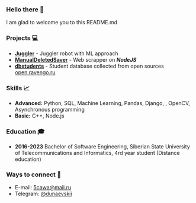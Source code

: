 ### Hello there 👋
I am glad to welcome you to this README.md
### Projects 💻
- **[Juggler](https://github.com/GlidingRaven/Juggler)** - Juggler robot with ML approach
- **[ManualDeletedSaver](https://github.com/GlidingRaven/ManualDeletedSaver)** - Web scrapper on ***NodeJS***
- **[dbstudents](https://github.com/GlidingRaven/dbstudents)** - Student database collected from open sources [open.ravengo.ru](https://open.ravengo.ru/)
### Skills 📈
- **Advanced:** Python, SQL, Machine Learning, Pandas, Django, , OpenCV, Asynchronous programming
- **Basic:** C++, Node.js
### Education 🎓
- **2016-2023** Bachelor of Software Engineering, Siberian State University of Telecommunications and Informatics, 4rd year student (Distance education)
### Ways to connect 🤙
- E-mail: [5cawa@mail.ru](mailto:5cawa@mail.ru)
- Telegram: [@dunaevskii](https://t.me/dunaevskii)
